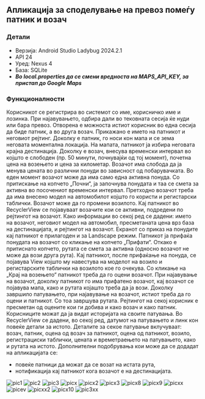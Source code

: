 ## Апликација за споделување на превоз помеѓу патник и возач ##

### Детали ###
- Верзија: Android Studio Ladybug 2024.2.1
- API 24
- Уред: Nexus 4
- База: SQLite
- ***Во local.properties да се смени вредноста на MAPS_API_KEY, за пристап до Google Maps***

### Функционалности ###

Корисникот се регистрира во системот со име, корисничко име и лозинка. При најавувањето, одбира дали во 
тековната сесија ќе нуди или бара превоз. Отворена е можноста истиот корисник во една сесија да биде патник, 
а во друга возач. Прикажано е името на патникот и неговиот рејтинг. Доколку е патник, го носи кон мапа и се зема
неговата моментална локација. На мапата, патникот ја избира неговата крајна дестинација. Доколку е возач, внесува 
временски интервал во којшто е слободен (пр. 50 минути, почнувајќи од тој момент), почетна цена на возењето и цена за
километар. Возачот има слобода да ја менува цената во различни понуди во зависност од побарувачката. Во еден момент 
возачот може да има само една активна понуда. Со притискање на копчето „Почни“, ја започнува понудата и таа се смета за
активна во посочениот временски интервал. Претходно возачот треба да има внесено модел на автомобилот којшто го користи
и регистарски таблички. Возачот може да го промени возилото. Кај патникот во RecyclerView се појавуваат возачите кои се
активни, подредени по рејтингот на возачот. Како информации во секој ред се дадени: името на возачот, неговиот модел на
автомобил, пресметаната цена врз база на дестинацијата, и рејтингот на возачот. Екранот со приказ на понудите кај патникот
е прилагоден и за Landscape режим. Патникот ја прифаќа понудата на возачот со кликање на копчето „Прифати“. Откако е притиснато
копчето, рутата се смета за активна (односно возачот не може да вози друга рута). Кај патникот, после прифаќање на понуда, се
појавува View којшто му навестува на моделот на возило и регистарските таблички на возилото кое го очекува. Со кликање на 
„Крај на возењето“ патникот треба да го оцени возачот. При најавување на возачот, доколку патникот го има прифатено возачот, 
кај возачот се појавува мапа, како и рутата којашто треба да ја вози.  Доколку завршило патувањето, при најавување на возачот, 
истиот треба да го оцени и патникот. Со тоа завршува рутата. Рејтингот на секој корисник е пресметан од оцените кои ги добива и 
како возач и како патник. Корисниците можат да ја видат историјата на своите патувања. Во RecyclerView се дадени, во секој ред, 
датумот на патувањето и линк кон повеќе детали за истото. Деталите за секое патување вклучуваат: возач, патник, оцена од возач за
патникот, оцена од патникот, возило, регистрациски таблички, цената и времетраењето на патувањето, како и рутата на истото. 
Дополнителни подобрувања кои може да се додадат на апликацијата се: 
- повеќе патници да можат да се возат на истата рута,
- нотификација кај патникот кога возачот е на дестинацијата.
  
![pic1](https://github.com/user-attachments/assets/82e63266-c645-4769-a4a0-c0a8bd321686)
![pic2](https://github.com/user-attachments/assets/23b25ae2-2c5a-4670-8d08-403df6b5b15e)
![pic3](https://github.com/user-attachments/assets/131b6f67-a19a-4ef8-864d-3dab9bb44b0b)
![picx](https://github.com/user-attachments/assets/2c1b1d00-73a0-4188-a8d2-540f6d0e740f)
![picx2](https://github.com/user-attachments/assets/4e869684-116c-40f8-8763-eb94d1174fa1)
![picx3](https://github.com/user-attachments/assets/d04bfe7e-6986-4d96-8369-287664054024)
![picx8](https://github.com/user-attachments/assets/815f33d1-5227-42db-9d97-61aa1faeb598)
![picx9](https://github.com/user-attachments/assets/efd97fea-7d29-4134-a4fb-4bc9cd7eb959)
![picxx](https://github.com/user-attachments/assets/9fb4e4cc-ae22-4d67-9ed3-44f7df562020)
![picev](https://github.com/user-attachments/assets/665a5be6-c947-4e60-aaf7-c7cf1cba8c12)
![picxx2](https://github.com/user-attachments/assets/af1c559b-be4e-4cdb-823e-94d6f51a524f)
![picx10](https://github.com/user-attachments/assets/034a628a-4b5e-479b-8225-c182ccf77dae)
![pic3xx](https://github.com/user-attachments/assets/e60a05c1-7b95-4f3c-8e0e-5ad44142cf01)




